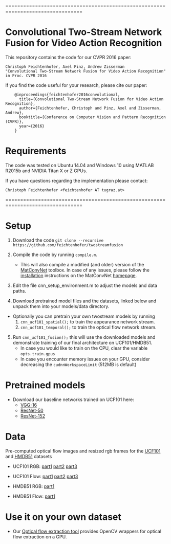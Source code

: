 ================================================================================
# Convolutional Two-Stream Network Fusion for Video Action Recognition

This repository contains the code for our CVPR 2016 paper:

    Christoph Feichtenhofer, Axel Pinz, Andrew Zisserman
    "Convolutional Two-Stream Network Fusion for Video Action Recognition"
    in Proc. CVPR 2016

If you find the code useful for your research, please cite our paper:

        @inproceedings{feichtenhofer2016convolutional,
          title={Convolutional Two-Stream Network Fusion for Video Action Recognition},
          author={Feichtenhofer, Christoph and Pinz, Axel and Zisserman, Andrew},
          booktitle={Conference on Computer Vision and Pattern Recognition (CVPR)},
          year={2016}
        }

# Requirements

The code was tested on Ubuntu 14.04 and Windows 10 using MATLAB R2015b and
 NVIDIA Titan X or Z GPUs. 

If you have questions regarding the implementation please contact:

    Christoph Feichtenhofer <feichtenhofer AT tugraz.at>

================================================================================

# Setup

1. Download the code ```git clone --recursive https://github.com/feichtenhofer/twostreamfusion```

2. Compile the code by running ```compile.m```.
    *  This will also compile a modified (and older) version of the 
[MatConvNet](http://www.vlfeat.org/matconvnet) toolbox. In case of any issues, 
please follow the [installation](http://www.vlfeat.org/matconvnet/install/) instructions on the
 MatConvNet [homepage](http://www.vlfeat.org/matconvnet).

3. Edit the file cnn_setup_environment.m to adjust the models and data paths.

4. Download pretrained model files and the datasets, linked below and unpack them into your models/data directory.
* Optionally you can pretrain your own twostream models by running
    1. `cnn_ucf101_spatial();` to train the appearance network stream.
    1. `cnn_ucf101_temporal();` to train the optical flow network stream.

5. Run
`cnn_ucf101_fusion();` this will use the downloaded models and demonstrate training of our final architecture on UCF101/HMDB51. 
    - In case you would like to train on the CPU, clear the variable `opts.train.gpus`
    - In case you encounter memory issues on your GPU, consider decreasing the `cudnnWorkspaceLimit` (512MB is default)

# Pretrained models
- Download our baseline networks trained on UCF101 here:
    - [VGG-16](http://ftp.tugraz.at/pub/feichtenhofer/tsfusion/models/twostream_base/vgg16/)
    - [ResNet-50](http://ftp.tugraz.at/pub/feichtenhofer/tsfusion/models/twostream_base/resnet50/)
    - [ResNet-152](http://ftp.tugraz.at/pub/feichtenhofer/tsfusion/models/twostream_base/resnet152/)

# Data
Pre-computed optical flow images and resized rgb frames for the [UCF101](http://crcv.ucf.edu/data/UCF101.php) and [HMDB51](http://serre-lab.clps.brown.edu/resource/hmdb-a-large-human-motion-database/) datasets
- UCF101 RGB: [part1](http://ftp.tugraz.at/pub/feichtenhofer/tsfusion/data/ucf101_jpegs_256.zip.001)
[part2](http://ftp.tugraz.at/pub/feichtenhofer/tsfusion/data/ucf101_jpegs_256.zip.002)
[part3](http://ftp.tugraz.at/pub/feichtenhofer/tsfusion/data/ucf101_jpegs_256.zip.003)

- UCF101 Flow: [part1](http://ftp.tugraz.at/pub/feichtenhofer/tsfusion/data/ucf101_tvl1_flow.zip.001)
[part2](http://ftp.tugraz.at/pub/feichtenhofer/tsfusion/data/ucf101_tvl1_flow.zip.002)
[part3](http://ftp.tugraz.at/pub/feichtenhofer/tsfusion/data/ucf101_tvl1_flow.zip.003)

- HMDB51 RGB: [part1](http://ftp.tugraz.at/pub/feichtenhofer/tsfusion/data/hmdb51_jpegs256.zip)
- HMDB51 Flow: [part1](http://ftp.tugraz.at/pub/feichtenhofer/tsfusion/data/hmdb51_tvl1_flow.zip)

# Use it on your own dataset
- Our [Optical flow extraction tool](https://github.com/feichtenhofer/gpu_flow) provides OpenCV wrappers for optical flow extraction on a GPU.
